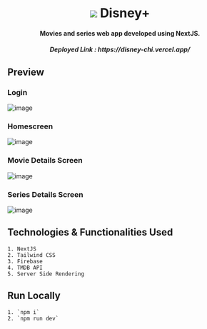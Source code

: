
<div>
  <h1 align="center"><img src="https://img.icons8.com/nolan/32/disney-plus.png"/>  Disney+ </h1>
  <h4 align="center">Movies and series web app developed using NextJS.</h4>
  <h5 align="center">Deployed Link : https://disney-chi.vercel.app/</h5>
</div>

## Preview
### Login
![image](https://user-images.githubusercontent.com/56268987/167251361-68264c08-a924-4e6c-9e4a-d3c148a5d2f6.png)

### Homescreen
![image](https://user-images.githubusercontent.com/56268987/167251326-84cbe804-e28d-4453-8178-1b0e9a13d720.png)

### Movie Details Screen
![image](https://user-images.githubusercontent.com/56268987/167251411-b9d8b684-7b7e-474c-8091-7fd130ee059c.png)

### Series Details Screen
![image](https://user-images.githubusercontent.com/56268987/167251460-1325491a-1136-4581-bbea-d2a0678179c1.png)



## Technologies & Functionalities Used 

    1. NextJS
    2. Tailwind CSS
    3. Firebase
    4. TMDB API
    5. Server Side Rendering


## Run Locally
    1. `npm i`
    2. `npm run dev`
